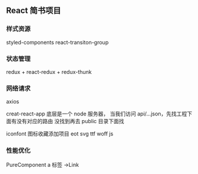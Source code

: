 ## React 简书项目

### 样式资源

styled-components
react-transiton-group

### 状态管理

redux + react-redux + redux-thunk

### 网络请求

axios

creat-react-app 底层是一个 node 服务器，
当我们访问 api/...json，先找工程下面有没有对应的路由
没找到再去 public 目录下面找

iconfont 图标收藏添加项目
eot svg ttf woff js

### 性能优化

PureComponent
a 标签 ->Link
